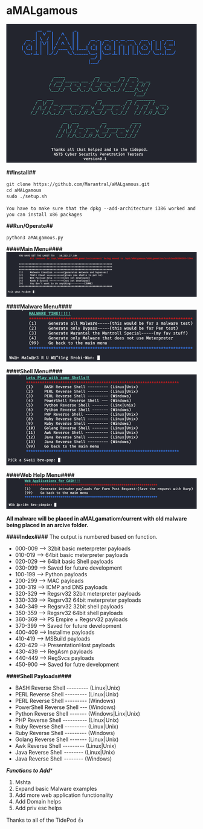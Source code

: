 # aMALgamous

![GitHub Logo](/imgs/aMAL.png)

**##Install##**
```
git clone https://github.com/Marantral/aMALgamous.git
cd aMALgamous 
sudo ./setup.sh 

You have to make sure that the dpkg --add-architecture i386 worked and you can install x86 packages
```
**##Run/Operate##**
```
python3 aMALgamous.py
```
**####Main Menu####** <br />
![Alt MM](/imgs/1.png)

**####Malware Menu####** <br />
![Alt Mal](/imgs/2.png)

**####Shell Menu####** <br />
![Alt She](/imgs/3.png)

**####Web Help Menu####** <br />
![Alt Web](/imgs/4.png)

**All malware will be placed in aMALgamatiom/current with old malware being placed in an arcive folder.**

**####Index####**
The output is numbered based on function.
- 000-009 --> 32bit basic meterpreter payloads 
- 010-019 --> 64bit basic meterpreter payloads 
- 020-029 --> 64bit basic Shell payloads 
- 030-099 --> Saved for future development 
- 100-199 --> Python payloads 
- 200-299 --> MAC payloads 
- 300-319 --> ICMP and DNS payloads 
- 320-329 --> Regsrv32 32bit meterpreter payloads 
- 330-339 --> Regsrv32 64bit meterpreter payloads 
- 340-349 --> Regsrv32 32bit shell payloads 
- 350-359 --> Regsrv32 64bit shell payloads 
- 360-369 --> PS Empire + Regsrv32 payloads 
- 370-399 --> Saved for future development 
- 400-409 --> Installme payloads
- 410-419 --> MSBuild payloads 
- 420-429 --> PresentationHost payloads
- 430-439 --> RegAsm payloads 
- 440-449 --> RegSvcs payloads 
- 450-900 --> Saved for futre development 

**####Shell Payloads####**
- BASH Reverse Shell --------- (Linux|Unix)
- PERL Reverse Shell --------- (Linux|Unix)
- PERL Reverse Shell --------- (Windows)
- PowerShell Reverse Shell --- (Windows)
- Python Reverse Shell ------- (Windows|Linx|Unix)
- PHP Reverse Shell ---------- (Linux|Unix)
- Ruby Reverse Shell --------- (Linux|Unix)
- Ruby Reverse Shell --------- (Windows)
- Golang Reverse Shell ------- (Linux|Unix)
- Awk Reverse Shell --------- (Linux|Unix)
- Java Reverse Shell -------- (Linux|Unix)
- Java Reverse Shell -------- (Windows)


***********Functions to Add************ 
1. Mshta  
2. Expand basic Malware examples
3. Add more web application functionality 
4. Add Domain helps
5. Add priv esc helps 

Thanks to all of the TidePod :+1:

